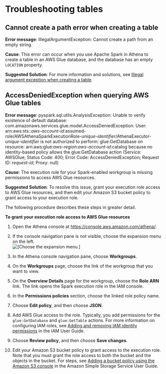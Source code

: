 # Troubleshooting tables<a name="notebooks-spark-troubleshooting-tables"></a>

## Cannot create a path error when creating a table<a name="notebooks-spark-troubleshooting-tables-illegal-argument-exception"></a>

**Error message**: IllegalArgumentException: Cannot create a path from an empty string\.

**Cause**: This error can occur when you use Apache Spark in Athena to create a table in an AWS Glue database, and the database has an empty `LOCATION` property\. 

**Suggested Solution**: For more information and solutions, see [Illegal argument exception when creating a table](notebooks-spark-known-issues.md#notebooks-spark-known-issues-illegal-argument-exception)\.

## AccessDeniedException when querying AWS Glue tables<a name="notebooks-spark-troubleshooting-tables-glue-access-denied"></a>

**Error message**: pyspark\.sql\.utils\.AnalysisException: Unable to verify existence of default database: com\.amazonaws\.services\.glue\.model\.AccessDeniedException: User: arn:aws:sts::*aws\-account\-id*:assumed\-role/AWSAthenaSparkExecutionRole\-*unique\-identifier*/AthenaExecutor\-*unique\-identifier* is not authorized to perform: glue:GetDatabase on resource: arn:aws:glue:*aws\-region*:*aws\-account\-id*:catalog because no identity\-based policy allows the glue:GetDatabase action \(Service: AWSGlue; Status Code: 400; Error Code: AccessDeniedException; Request ID: *request\-id*; Proxy: null\)

**Cause**: The execution role for your Spark\-enabled workgroup is missing permissions to access AWS Glue resources\.

**Suggested Solution**: To resolve this issue, grant your execution role access to AWS Glue resources, and then edit your Amazon S3 bucket policy to grant access to your execution role\.

The following procedure describes these steps in greater detail\.

**To grant your execution role access to AWS Glue resources**

1. Open the Athena console at [https://console\.aws\.amazon\.com/athena/](https://console.aws.amazon.com/athena/home)\.

1. If the console navigation pane is not visible, choose the expansion menu on the left\.  
![\[Choose the expansion menu.\]](http://docs.aws.amazon.com/athena/latest/ug/images/polaris-nav-pane-expansion.png)

1. In the Athena console navigation pane, choose **Workgroups**\.

1. On the **Workgroups** page, choose the link of the workgroup that you want to view\.

1. On the **Overview Details** page for the workgroup, choose the **Role ARN** link\. The link opens the Spark execution role in the IAM console\.

1. In the **Permissions policies** section, choose the linked role policy name\.

1. Choose **Edit policy**, and then choose **JSON**\.

1. Add AWS Glue access to the role\. Typically, you add permissions for the `glue:GetDatabase` and `glue:GetTable` actions\. For more information on configuring IAM roles, see [Adding and removing IAM identity permissions](https://docs.aws.amazon.com/IAM/latest/UserGuide/access_policies_manage-attach-detach.html) in the IAM User Guide\. 

1. Choose **Review policy**, and then choose **Save changes**\.

1. Edit your Amazon S3 bucket policy to grant access to the execution role\. Note that you must grant the role access to both the bucket and the objects in the bucket\. For steps, see [Adding a bucket policy using the Amazon S3 console](https://docs.aws.amazon.com/AmazonS3/latest/userguide/add-bucket-policy.html) in the Amazon Simple Storage Service User Guide\.